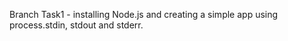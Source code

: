 Branch Task1 - installing Node.js and creating a simple app using process.stdin, stdout and stderr.

